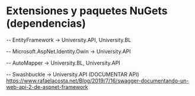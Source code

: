 # Extensiones y paquetes NuGets (dependencias)
-- EntityFramework -> University.API, University.BL

-- Microsoft.AspNet.Identity.Owin ->  University.API

-- AutoMapper -> University.BL, University.API

-- Swashbuckle -> University.API (DOCUMENTAR API) https://www.rafaelacosta.net/Blog/2019/7/16/swagger-documentando-un-web-api-2-de-aspnet-framework